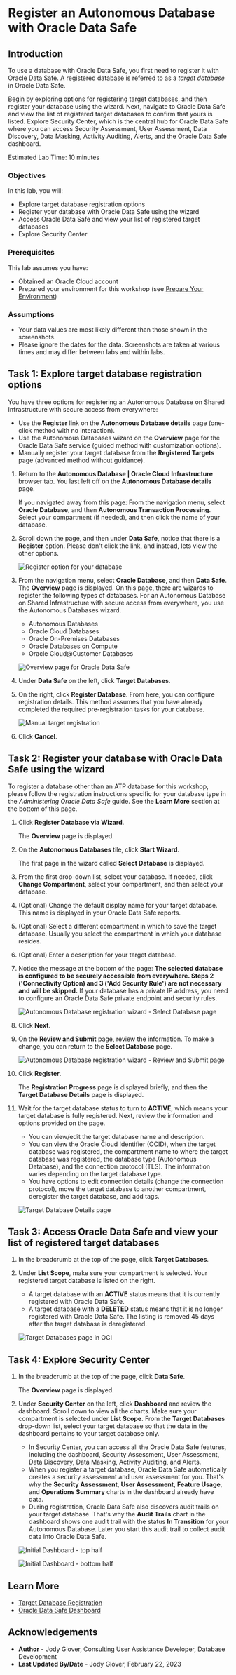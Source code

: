 # Register an Autonomous Database with Oracle Data Safe

## Introduction

To use a database with Oracle Data Safe, you first need to register it with Oracle Data Safe. A registered database is referred to as a _target database_ in Oracle Data Safe.

Begin by exploring options for registering target databases, and then register your database using the wizard. Next, navigate to Oracle Data Safe and view the list of registered target databases to confirm that yours is listed. Explore Security Center, which is the central hub for Oracle Data Safe where you can access Security Assessment, User Assessment, Data Discovery, Data Masking, Activity Auditing, Alerts, and the Oracle Data Safe dashboard.

Estimated Lab Time: 10 minutes

### Objectives

In this lab, you will:

- Explore target database registration options
- Register your database with Oracle Data Safe using the wizard
- Access Oracle Data Safe and view your list of registered target databases
- Explore Security Center

### Prerequisites

This lab assumes you have:

- Obtained an Oracle Cloud account
- Prepared your environment for this workshop (see [Prepare Your Environment](?lab=prepare-environment))

### Assumptions

- Your data values are most likely different than those shown in the screenshots.
- Please ignore the dates for the data. Screenshots are taken at various times and may differ between labs and within labs.


## Task 1: Explore target database registration options

You have three options for registering an Autonomous Database on Shared Infrastructure with secure access from everywhere:
- Use the **Register** link on the **Autonomous Database details** page (one-click method with no interaction).
- Use the Autonomous Databases wizard on the **Overview** page for the Oracle Data Safe service (guided method with customization options).
- Manually register your target database from the **Registered Targets** page (advanced method without guidance).


1. Return to the **Autonomous Database | Oracle Cloud Infrastructure** browser tab. You last left off on the **Autonomous Database details** page.

    If you navigated away from this page: From the navigation menu, select **Oracle Database**, and then **Autonomous Transaction Processing**. Select your compartment (if needed), and then click the name of your database.

2. Scroll down the page, and then under **Data Safe**, notice that there is a **Register** option. Please don't click the link, and instead, lets view the other options.

    ![Register option for your database](images/register-database.png "Register option for your database")

3. From the navigation menu, select **Oracle Database**, and then **Data Safe**. The **Overview** page is displayed. On this page, there are wizards to register the following types of databases. For an Autonomous Database on Shared Infrastructure with secure access from everywhere, you use the Autonomous Databases wizard.

    - Autonomous Databases
    - Oracle Cloud Databases
    - Oracle On-Premises Databases
    - Oracle Databases on Compute
    - Oracle Cloud@Customer Databases

    ![Overview page for Oracle Data Safe](images/overview-page.png "Overview page for Oracle Data Safe")

4. Under **Data Safe** on the left, click **Target Databases**. 

5. On the right, click **Register Database**. From here, you can configure registration details. This method assumes that you have already completed the required pre-registration tasks for your database.

   ![Manual target registration](images/manual-target-registration.png "Manual target registration")

6. Click **Cancel**.

## Task 2: Register your database with Oracle Data Safe using the wizard

To register a database other than an ATP database for this workshop, please follow the registration instructions specific for your database type in the _Administering Oracle Data Safe_ guide. See the **Learn More** section at the bottom of this page.

1. Click **Register Database via Wizard**.

    The **Overview** page is displayed.

2. On the **Autonomous Databases** tile, click **Start Wizard**. 

    The first page in the wizard called **Select Database** is displayed.

3. From the first drop-down list, select your database. If needed, click **Change Compartment**, select your compartment, and then select your database. 

4. (Optional) Change the default display name for your target database. This name is displayed in your Oracle Data Safe reports. 

5. (Optional) Select a different compartment in which to save the target database. Usually you select the compartment in which your database resides.

6. (Optional) Enter a description for your target database. 

7. Notice the message at the bottom of the page: **The selected database is configured to be securely accessible from everywhere. Steps 2 ('Connectivity Option) and 3 ('Add Security Rule') are not necessary and will be skipped.** If your database has a private IP address, you need to configure an Oracle Data Safe private endpoint and security rules. 

    ![Autonomous Database registration wizard - Select Database page](images/ADB-wizard-select-database.png "Autonomous Database registration wizard - Select Database page")

8. Click **Next**.    

9. On the **Review and Submit** page, review the information. To make a change, you can return to the **Select Database** page. 

    ![Autonomous Database registration wizard - Review and Submit page](images/ADB-wizard-review-submit.png "Autonomous Database registration wizard - Review and Submit page")


10. Click **Register**.

    The **Registration Progress** page is displayed briefly, and then the **Target Database Details** page is displayed. 

11. Wait for the target database status to turn to **ACTIVE**, which means your target database is fully registered. Next, review the information and options provided on the page.

    - You can view/edit the target database name and description.
    - You can view the Oracle Cloud Identifier (OCID), when the target database was registered, the compartment name to where the target database was registered, the database type (Autonomous Database), and the connection protocol (TLS). The information varies depending on the target database type.
    - You have options to edit connection details (change the connection protocol), move the target database to another compartment, deregister the target database, and add tags.

    ![Target Database Details page](images/target-database-details-page.png "Target Database Details page")
    

## Task 3: Access Oracle Data Safe and view your list of registered target databases

1. In the breadcrumb at the top of the page, click **Target Databases**.

2. Under **List Scope**, make sure your compartment is selected. Your registered target database is listed on the right.

    - A target database with an **ACTIVE** status means that it is currently registered with Oracle Data Safe.
    - A target database with a **DELETED** status means that it is no longer registered with Oracle Data Safe. The listing is removed 45 days after the target database is deregistered.

    ![Target Databases page in OCI](images/target-databases-page-oci.png "Target Databases page in OCI")


## Task 4: Explore Security Center

1. In the breadcrumb at the top of the page, click **Data Safe**.

    The **Overview** page is displayed.

2. Under **Security Center** on the left, click **Dashboard** and review the dashboard. Scroll down to view all the charts. Make sure your compartment is selected under **List Scope**. From the **Target Databases** drop-down list, select your target database so that the data in the dashboard pertains to your target database only.

    - In Security Center, you can access all the Oracle Data Safe features, including the dashboard, Security Assessment, User Assessment, Data Discovery, Data Masking, Activity Auditing, and Alerts.
    - When you register a target database, Oracle Data Safe automatically creates a security assessment and user assessment for you. That's why the **Security Assessment**, **User Assessment**, **Feature Usage**, and **Operations Summary** charts in the dashboard already have data.
    - During registration, Oracle Data Safe also discovers audit trails on your target database. That's why the **Audit Trails** chart in the dashboard shows one audit trail with the status **In Transition** for your Autonomous Database. Later you start this audit trail to collect audit data into Oracle Data Safe.

    ![Initial Dashboard - top half](images/dashboard-initial-top.png "Initial Dashboard - top half")

    ![Initial Dashboard - bottom half](images/dashboard-initial-bottom.png "Initial Dashboard - bottom half")


## Learn More

- [Target Database Registration](https://www.oracle.com/pls/topic/lookup?ctx=en/cloud/paas/data-safe&id=ADMDS-GUID-B5F255A7-07DD-4731-9FA5-668F7DD51AA6)
- [Oracle Data Safe Dashboard](https://www.oracle.com/pls/topic/lookup?ctx=en/cloud/paas/data-safe&id=ADMDS-GUID-B4D784B8-F3F7-4020-891D-49D709B9A302)


## Acknowledgements

- **Author** - Jody Glover, Consulting User Assistance Developer, Database Development
- **Last Updated By/Date** - Jody Glover, February 22, 2023
